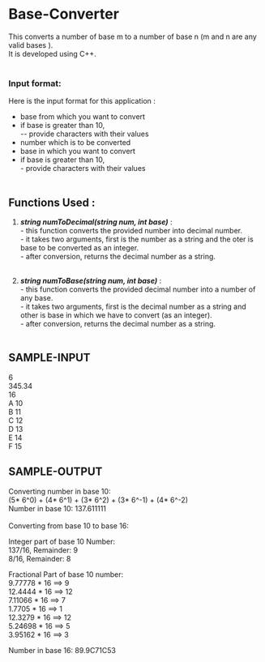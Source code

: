# Base-Converter
This converts a number of base m to a number of base n (m and n are any valid bases ). <br>
It is developed using C++. <br>
<br>
### Input format: <br>
Here is the input format for this application :
- base from which you want to convert
- if base is greater than 10, <br>
   -- provide characters with their values
- number which is to be converted
- base in which you want to convert
- if base is greater than 10, <br>
		- provide characters with their values
<br><br>
## Functions Used : <br>
1. ***string numToDecimal(string num, int base)*** : <br>
		- this function converts the provided number into decimal number. <br>
		- it takes two arguments, first is the number as a string and the oter is base to be converted as an integer. <br>
		- after conversion, returns the decimal number as a string. <br> <br>

2. ***string numToBase(string num, int base)*** : <br>
		- this function converts the provided decimal number into a number of any base. <br>
		- it takes two arguments, first is the decimal number as a string and other is base in which we have to convert (as an integer). <br>
		- after conversion, returns the decimal number as a string. <br> <br>

SAMPLE-INPUT
---
6 <br>
345.34 <br>
16 <br>
A 10 <br>
B 11 <br>
C 12 <br>
D 13 <br>
E 14 <br>
F 15 <br>


SAMPLE-OUTPUT
---
Converting number in base 10: <br>
(5* 6^0) + (4* 6^1) + (3* 6^2) + (3* 6^-1) + (4* 6^-2) <br>
Number in base 10: 137.611111 <br>
<br>
Converting from base 10 to base 16:  <br>

Integer part of base 10 Number: <br>
137/16,  Remainder: 9 <br>
8/16,  Remainder: 8 <br>
 
Fractional Part of base 10 number: <br>
9.77778 * 16 ==> 9 <br>
12.4444 * 16 ==> 12 <br>
7.11066 * 16 ==> 7 <br>
1.7705 * 16 ==> 1 <br>
12.3279 * 16 ==> 12 <br>
5.24698 * 16 ==> 5 <br>
3.95162 * 16 ==> 3 <br>
 
Number in base 16: 89.9C71C53 <br>
